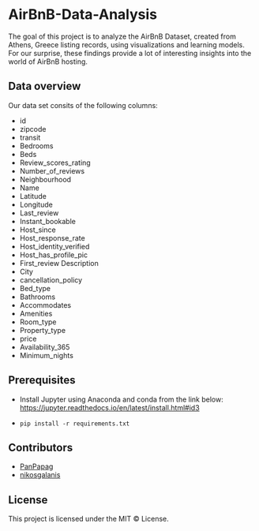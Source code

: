 # AirBnB-Data-Analysis
The goal of this project is to analyze the AirBnB Dataset, created from Athens, Greece listing records, using visualizations and learning models. For our surprise, these findings provide a lot of interesting insights into the world of AirBnB hosting.

## Data overview 
Our data set consits of the following columns: 
* id
* zipcode
* transit
* Bedrooms
* Beds 
* Review_scores_rating 
* Number_of_reviews 
* Neighbourhood
* Name
* Latitude
* Longitude
* Last_review
* Instant_bookable 
* Host_since 
* Host_response_rate 
* Host_identity_verified 
* Host_has_profile_pic 
* First_review Description
* City 
* cancellation_policy
* Bed_type
* Bathrooms 
* Accommodates 
* Amenities
* Room_type 
* Property_type 
* price 
* Availability_365
* Minimum_nights

## Prerequisites
* Install Jupyter using Anaconda and conda from the link below:\
https://jupyter.readthedocs.io/en/latest/install.html#id3

* ```pip install -r requirements.txt```

## Contributors
- [PanPapag]() 
- [nikosgalanis]()
## License
This project is licensed under the MIT © License.

